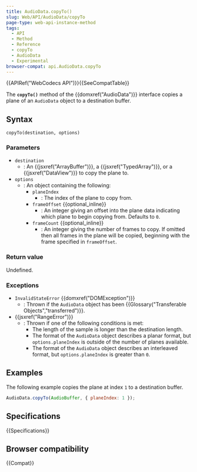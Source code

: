 ```yaml
---
title: AudioData.copyTo()
slug: Web/API/AudioData/copyTo
page-type: web-api-instance-method
tags:
  - API
  - Method
  - Reference
  - copyTo
  - AudioData
  - Experimental
browser-compat: api.AudioData.copyTo
---
```


{{APIRef("WebCodecs API")}}{{SeeCompatTable}}

The **`copyTo()`** method of the {{domxref("AudioData")}} interface copies a plane of an `AudioData` object to a destination buffer.

## Syntax

```js-nolint
copyTo(destination, options)
```

### Parameters

- `destination`
  - : An {{jsxref("ArrayBuffer")}}, a {{jsxref("TypedArray")}}, or a {{jsxref("DataView")}} to copy the plane to.
- `options`
  - : An object containing the following:
    - `planeIndex`
      - : The index of the plane to copy from.
    - `frameOffset` {{optional_inline}}
      - : An integer giving an offset into the plane data indicating which plane to begin copying from. Defaults to `0`.
    - `frameCount` {{optional_inline}}
      - : An integer giving the number of frames to copy. If omitted then all frames in the plane will be copied, beginning with the frame specified in `frameOffset`.

### Return value

Undefined.

### Exceptions

- `InvalidStateError` {{domxref("DOMException")}}
  - : Thrown if the `AudioData` object has been {{Glossary("Transferable Objects","transferred")}}.
- {{jsxref("RangeError")}}
  - : Thrown if one of the following conditions is met:
    - The length of the sample is longer than the destination length.
    - The format of the `AudioData` object describes a planar format, but `options.planeIndex` is outside of the number of planes available.
    - The format of the `AudioData` object describes an interleaved format, but `options.planeIndex` is greater than `0`.

## Examples

The following example copies the plane at index `1` to a destination buffer.

```js
AudioData.copyTo(AudioBuffer, { planeIndex: 1 });
```

## Specifications

{{Specifications}}

## Browser compatibility

{{Compat}}
